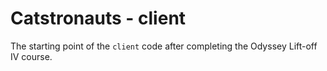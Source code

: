 # Catstronauts - client

The starting point of the `client` code after completing the Odyssey Lift-off IV course.
